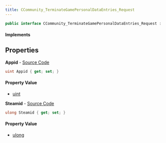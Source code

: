 ```yaml
---
title: CCommunity_TerminateGamePersonalDataEntries_Request
---
```


```csharp
public interface CCommunity_TerminateGamePersonalDataEntries_Request : ITypedProtobuf<CCommunity_TerminateGamePersonalDataEntries_Request>, INativeHandle
```

#### Implements

## Properties

**Appid** - [Source Code](https://github.com/swiftly-solution/swiftlys2/blob/master/managed/src/SwiftlyS2.Generated/Protobufs/Interfaces/CCommunity_TerminateGamePersonalDataEntries_Request.cs#L13)

```csharp
uint Appid { get; set; }
```

#### Property Value

- [uint](https://learn.microsoft.com/dotnet/api/system.uint32)

**Steamid** - [Source Code](https://github.com/swiftly-solution/swiftlys2/blob/master/managed/src/SwiftlyS2.Generated/Protobufs/Interfaces/CCommunity_TerminateGamePersonalDataEntries_Request.cs#L16)

```csharp
ulong Steamid { get; set; }
```

#### Property Value

- [ulong](https://learn.microsoft.com/dotnet/api/system.uint64)

